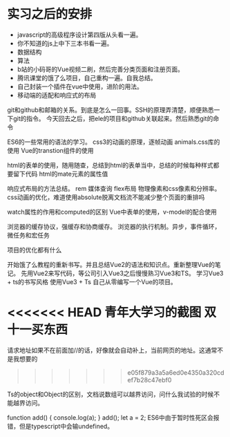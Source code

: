 # 实习之后的安排

* javascript的高级程序设计第四版从头看一遍。
* 你不知道的js上中下三本书看一遍。
* 数据结构
* 算法
* b站的小码哥的Vue视频二刷，然后完善分类页面和注册页面。
* 腾讯课堂的饿了么项目，自己重构一遍。自我总结。
* 自己封装一个插件在vue中使用，进阶的用法。
* 移动端的适配和响应式的布局

git和github和邮箱的关系。到底是怎么一回事。SSH的原理弄清楚，顺便熟悉一下git的指令。
今天回去之后，把ele的项目和github关联起来。然后熟悉git的命令

ES6的一些常用的语法的学习。
css3的动画的原理，逐帧动画
animals.css库的使用
Vue的transtion组件的使用

html的表单的使用，随用随查，总结到html的表单当中，总结的时候每种样式都要留下代码
html的mate元素的属性值

响应式布局的方法总结。 rem 媒体查询 flex布局
物理像素和css像素和分辨率。
css动画的优化，难道使用absolute脱离文档流不能减少整个页面的重排吗

watch属性的作用和computed的区别
Vue中表单的使用，v-model的配合使用

浏览器的缓存协议，强缓存和协商缓存。
浏览器的执行机制。异步，事件循环，微任务和宏任务

项目的优化都有什么

开始饿了么教程的重新书写。并且总结Vue2的语法和知识点。重新整理Vue的笔记。
先用Vue2来写代码，等公司引入Vue3之后慢慢熟习Vue3和TS。
学习Vue3 + ts的书写风格
使用Vue3 + Ts 自己从零编写一个Vue的项目。

<<<<<<< HEAD
青年大学习的截图
双十一买东西
=======
请求地址如果不在前面加//的话，好像就会自动补上，当前网页的地址。这通常不是我想要的
>>>>>>> e05f879a3a5a6ed0e4350a320cdef7b28c47ebf0

Ts的object和Object的区别，文档说数组可以越界访问，问什么我试验的时候不能越界访问。

function add() {
    console.log(a);
}
add();
let a = 2;
ES6中由于暂时性死区会报错，但是typescript中会输undefined。